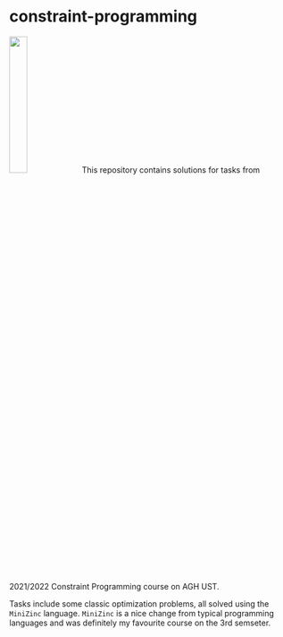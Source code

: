 # constraint-programming
<img src="https://www.minizinc.org/doc-2.2.0/en/static/MiniZn_logo_2.svg" width="25%">
This repository contains solutions for tasks from 2021/2022 Constraint Programming course on AGH UST.


Tasks include some classic optimization problems, all solved using the `MiniZinc` language. `MiniZinc` is a nice change from typical programming languages and was definitely my favourite course on the 3rd semseter.
